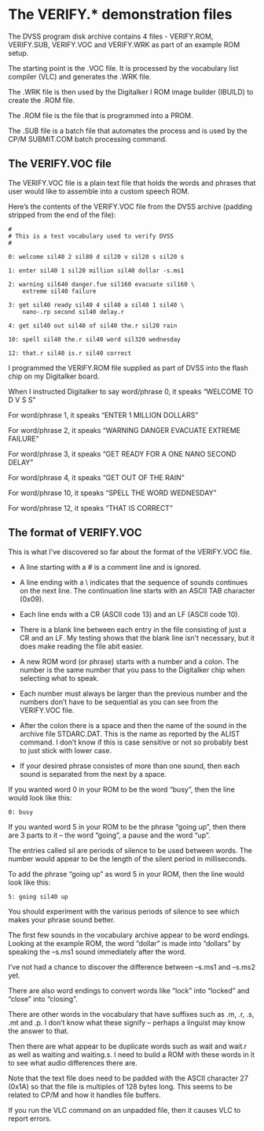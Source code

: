 # The VERIFY.* demonstration files 

The DVSS program disk archive contains 4 files - VERIFY.ROM, VERIFY.SUB, VERIFY.VOC and VERIFY.WRK as part of an example ROM setup.

The starting point is the .VOC file. It is processed by the vocabulary list compiler (VLC) and generates the .WRK file.

The .WRK file is then used by the Digitalker I ROM image builder (IBUILD) to create the .ROM file.

The .ROM file is the file that is programmed into a PROM.

The .SUB file is a batch file that automates the process and is used by the CP/M SUBMIT.COM batch processing command.

## The VERIFY.VOC file

The VERIFY.VOC file is a plain text file that holds the words and phrases that user would like to assemble into a custom speech ROM.

Here’s the contents of the VERIFY.VOC file from the DVSS archive (padding stripped from the end of the file):
```
#
# This is a test vocabulary used to verify DVSS
#

0: welcome sil40 2 sil80 d sil20 v sil20 s sil20 s

1: enter sil40 1 sil20 million sil40 dollar -s.ms1

2: warning sil640 danger.fue sil160 evacuate sil160 \
	extreme sil40 failure

3: get sil40 ready sil40 4 sil40 a sil40 1 sil40 \
	nano-.rp second sil40 delay.r

4: get sil40 out sil40 of sil40 the.r sil20 rain

10: spell sil40 the.r sil40 word sil320 wednesday

12: that.r sil40 is.r sil40 correct
```
I programmed the VERIFY.ROM file supplied as part of DVSS into the flash chip on my Digitalker board. 

When I instructed Digitalker to say word/phrase 0, it speaks “WELCOME TO D V S S”

For word/phrase 1, it speaks “ENTER 1 MILLION DOLLARS”

For word/phrase 2, it speaks “WARNING DANGER EVACUATE EXTREME FAILURE”

For word/phrase 3, it speaks “GET READY FOR A ONE NANO SECOND DELAY”

For word/phrase 4, it speaks “GET OUT OF THE RAIN”

For word/phrase 10, it speaks “SPELL THE WORD WEDNESDAY”

For word/phrase 12, it speaks “THAT IS CORRECT”

## The format of VERIFY.VOC

This is what I’ve discovered so far about the format of the VERIFY.VOC file.

* A line starting with a # is a comment line and is ignored.

* A line ending with a \ indicates that the sequence of sounds continues on the next line. The continuation line starts with an ASCII TAB character (0x09).

* Each line ends with a CR (ASCII code 13) and an LF (ASCII code 10).

* There is a blank line between each entry in the file consisting of just a CR and an LF. My testing shows that the blank line isn't necessary, but it does make reading the file abit easier.

* A new ROM word (or phrase) starts with a number and a colon. The number is the same number that you pass to the Digitalker chip when selecting what to speak.

* Each number must always be larger than the previous number and the numbers don’t have to be sequential as you can see from the VERIFY.VOC file.
 
* After the colon there is a space and then the name of the sound in the archive file STDARC.DAT. This is the name as reported by the ALIST command. I don’t know if this is case sensitive or not so probably best to just stick with lower case.

* If your desired phrase consistes of more than one sound, then each sound is separated from the next by a space.

If you wanted word 0 in your ROM to be the word “busy”, then the line would look like this:
```
0: busy
```
If you wanted word 5 in your ROM to be the phrase “going up”, then there are 3 parts to it – the word “going”, a pause and the word “up”.

The entries called sil<xxx> are periods of silence to be used between words. The <xxx> number would appear to be the length of the silent period in milliseconds.

To add the phrase “going up” as word 5 in your ROM, then the line would look like this:
```
5: going sil40 up
```
You should experiment with the various periods of silence to see which makes your phrase sound better.

The first few sounds in the vocabulary archive appear to be word endings. Looking at the example ROM, the word “dollar” is made into “dollars” by speaking the –s.ms1 sound immediately after the word.

I’ve not had a chance to discover the difference between –s.ms1 and –s.ms2 yet.

There are also word endings to convert words like “lock” into “locked” and “close” into “closing”. 

There are other words in the vocabulary that have suffixes such as .m, .r, .s, .mt and .p. I don’t know what these signify – perhaps a linguist may know the answer to that.

Then there are what appear to be duplicate words such as wait and wait.r as well as waiting and waiting.s. I need to build a ROM with these words in it to see what audio differences there are.

Note that the text file does need to be padded with the ASCII character 27 (0x1A) so that the file is multiples of 128 bytes long. This seems to be related to CP/M and how it handles file buffers.

If you run the VLC command on an unpadded file, then it causes VLC to report errors. 

